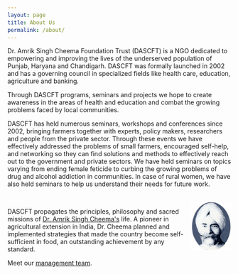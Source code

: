 ```yaml
---
layout: page
title: About Us
permalink: /about/
---
```

Dr. Amrik Singh Cheema Foundation Trust (DASCFT) is a NGO dedicated to empowering and improving the lives of the underserved population of Punjab, Haryana and  Chandigarh. DASCFT was formally launched in 2002 and has a governing council in specialized fields like health care, education, agriculture and banking.

Through DASCFT programs, seminars and projects we hope to create awareness in the areas of health and education and combat the growing problems faced by local communities.

DASCFT has held numerous seminars, workshops and conferences since 2002, bringing farmers together with experts, policy makers, researchers and people from the private sector. Through these events we have effectively addressed the problems of small farmers, encouraged self-help, and networking so they can find solutions and methods to effectively reach out to the government and private sectors. We have held seminars on topics varying from ending female feticide to curbing the growing problems of drug and alcohol addiction in communities. In case of rural women, we have also held seminars to help us understand their needs for future work.

<div class="hr">&nbsp;</div>

<div style="float: right;"><a title="AmrikCheema" href="Amrik-Cheema.aspx"><img src="/images/drcheema.gif" alt="Dr Amrik Singh Cheema" width="91" height="109" /></a></div>

DASCFT propagates the principles, philosophy and sacred missions of <a title="AmrikCheema" href="/Dr-Amrik-Singh-Cheema">Dr. Amrik Singh Cheema's</a> life. A pioneer in agricultural extension in India, Dr. Cheema planned and implemented strategies that made the country become self-sufficient in food, an  outstanding achievement by any standard.

Meet our <a title="Management" href="/management"> management team</a>.
